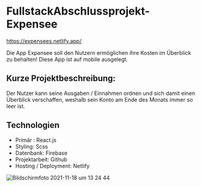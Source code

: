 # FullstackAbschlussprojekt- Expensee
https://expensees.netlify.app/

Die App Expansee soll den Nutzern ermöglichen ihre Kosten im Überblick zu behalten! Diese App ist auf mobile ausgelegt.

##  Kurze Projektbeschreibung:
Der Nutzer kann seine Ausgaben / Einnahmen ordnen und sich damit einen Überblick verschaffen, weshalb sein Konto am Ende des Monats immer so leer ist.

## Technologien
- Primär : React.js
- Styling: Scss
- Datenbank: Firebase
- Projektarbeit: Github
- Hosting / Deployment: Netlify



![Bildschirmfoto 2021-11-18 um 13 24 44](https://user-images.githubusercontent.com/79414990/142415261-72abcb37-7389-42a2-8d11-3d73946f1b3a.png)

